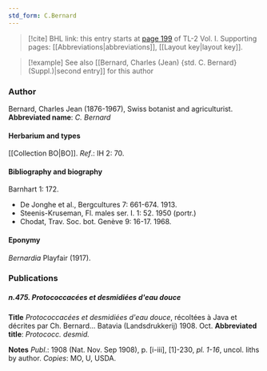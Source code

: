 ```yaml
---
std_form: C.Bernard
---
```


> [!cite] BHL link: this entry starts at [page 199](https://www.biodiversitylibrary.org/page/33120330) of TL-2 Vol. I.
> Supporting pages: [[Abbreviations|abbreviations]], [[Layout key|layout key]].

> [!example] See also [[Bernard, Charles (Jean) {std. C. Bernard} (Suppl.)|second entry]] for this author

### Author

Bernard, Charles Jean (1876-1967), Swiss botanist and agriculturist. 
**Abbreviated name**: *C. Bernard*

#### Herbarium and types

[[Collection BO|BO]].
*Ref*.: IH 2: 70.

#### Bibliography and biography

Barnhart 1: 172.
- De Jonghe et al., Bergcultures 7: 661-674. 1913.
- Steenis-Kruseman, Fl. males ser. I. 1: 52. 1950 (portr.)
- Chodat, Trav. Soc. bot. Genève 9: 16-17. 1968.

#### Eponymy

*Bernardia* Playfair (1917).

### Publications

##### n.475. Protococcacées et desmidiées d'eau douce

**Title**
*Protococcacées et desmidiées d'eau douce*, récoltées à Java et décrites par Ch. Bernard... Batavia (Landsdrukkerij) 1908. Oct.
**Abbreviated title**: *Protococc. desmid.*

**Notes**
*Publ*.: 1908 (Nat. Nov. Sep 1908), p. \[i-iii\], \[1\]-230, *pl. 1-16*, uncol. liths by author.
*Copies*: MO, U, USDA.

